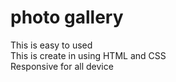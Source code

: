 
# photo gallery
This is easy to used
</br>
This is create in using HTML and CSS
</br>
Responsive for all device

